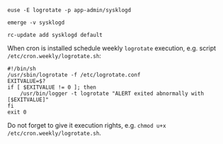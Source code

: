 ```
euse -E logrotate -p app-admin/sysklogd
```

```
emerge -v sysklogd
```

```
rc-update add sysklogd default
```

When cron is installed schedule weekly `logrotate` execution, e.g. script `/etc/cron.weekly/logrotate.sh`:

```
#!/bin/sh
/usr/sbin/logrotate -f /etc/logrotate.conf
EXITVALUE=$?
if [ $EXITVALUE != 0 ]; then
    /usr/bin/logger -t logrotate "ALERT exited abnormally with [$EXITVALUE]"
fi
exit 0
```

Do not forget to give it execution rights, e.g. `chmod u+x /etc/cron.weekly/logrotate.sh`.
